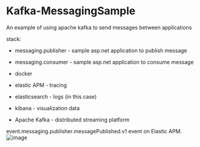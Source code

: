 # Kafka-MessagingSample

An example of using apache kafka to send messages between applications

stack:
- messaging.publisher - sample asp.net application to publish message
- messaging.consumer - sample asp.net application to consume message

- docker
- elastic APM - tracing
- elasticsearch - logs (in this case)
- kibana - visualization data
- Apache Kafka - distributed streaming platform

event.messaging.publisher.messagePublished.v1 event on Elastic APM.
![image](https://user-images.githubusercontent.com/17733188/182048574-22c37dce-aa35-48b1-98ec-feb71c649710.png)

